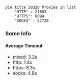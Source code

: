 
```mermaid
pie title 50320 Proxies in list
    "HTTP" : 21883
    "HTTPS": 6094
    "SOCKS" : 27728
```

### Some Info
#### Average Timeout

- mixed: 3.2s
- http: 1.4s
- https: 8.3s
- socks: 4.8s